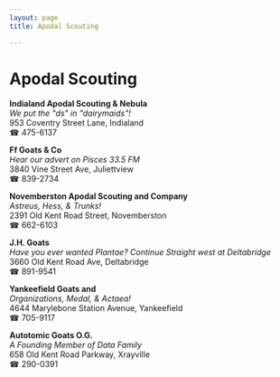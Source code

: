 ```yaml
---
layout: page 
title: Apodal Scouting

---
```



# Apodal Scouting


 **Indialand Apodal Scouting & Nebula**  
_We put the "ds" in "dairymaids"!_  
953 Coventry Street Lane, Indialand  
☎ 475-6137

**Ff Goats & Co**  
_Hear our advert on Pisces 33.5 FM_  
3840 Vine Street Ave, Juliettview  
☎ 839-2734

**Novemberston Apodal Scouting and Company**  
_Astreus, Hess, & Trunks!_  
2391 Old Kent Road Street, Novemberston  
☎ 662-6103

**J.H. Goats**  
_Have you ever wanted Plantae? 
Continue Straight west at Deltabridge_  
3660 Old Kent Road Ave, Deltabridge  
☎ 891-9541

**Yankeefield Goats and**  
_Organizations, Medal, & Actaea!_  
4644 Marylebone Station Avenue, Yankeefield  
☎ 705-9117

**Autotomic Goats O.G.**  
_A Founding Member of Data Family_  
658 Old Kent Road Parkway, Xrayville  
☎ 290-0391


